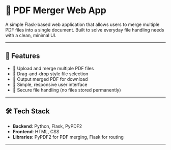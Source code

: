 # 📄 PDF Merger Web App

A simple Flask-based web application that allows users to merge multiple PDF files into a single document. Built to solve everyday file handling needs with a clean, minimal UI.

---

## 🚀 Features

- 📎 Upload and merge multiple PDF files
- 📁 Drag-and-drop style file selection
- 💾 Output merged PDF for download
- 🧠 Simple, responsive user interface
- 🔐 Secure file handling (no files stored permanently)

---

## 🛠 Tech Stack

- **Backend**: Python, Flask, PyPDF2
- **Frontend**: HTML, CSS
- **Libraries**: PyPDF2 for PDF merging, Flask for routing

---

